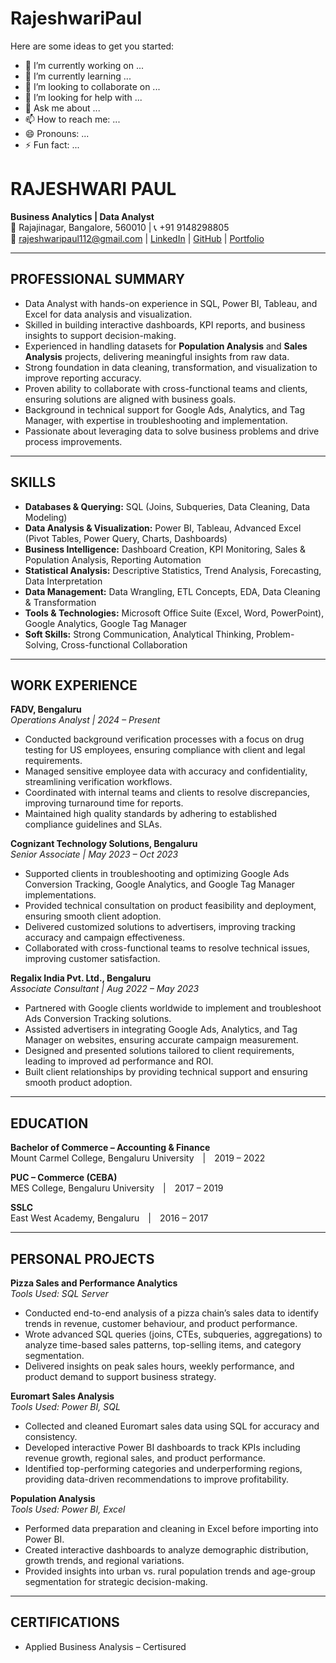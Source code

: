 # **RajeshwariPaul**

Here are some ideas to get you started:

- 🔭 I’m currently working on ...
- 🌱 I’m currently learning ...
- 👯 I’m looking to collaborate on ...
- 🤔 I’m looking for help with ...
- 💬 Ask me about ...
- 📫 How to reach me: ...
- 😄 Pronouns: ...
- ⚡ Fun fact: ...

# RAJESHWARI PAUL  
**Business Analytics | Data Analyst**  
📍 Rajajinagar, Bangalore, 560010 | 📞 +91 9148298805  
📧 rajeshwaripaul112@gmail.com | [LinkedIn](#) | [GitHub](https://github.com/RajeshwariPaul) | [Portfolio](#)  

---

## **PROFESSIONAL SUMMARY**
- Data Analyst with hands-on experience in SQL, Power BI, Tableau, and Excel for data analysis and visualization.  
- Skilled in building interactive dashboards, KPI reports, and business insights to support decision-making.  
- Experienced in handling datasets for **Population Analysis** and **Sales Analysis** projects, delivering meaningful insights from raw data.  
- Strong foundation in data cleaning, transformation, and visualization to improve reporting accuracy.  
- Proven ability to collaborate with cross-functional teams and clients, ensuring solutions are aligned with business goals.  
- Background in technical support for Google Ads, Analytics, and Tag Manager, with expertise in troubleshooting and implementation.  
- Passionate about leveraging data to solve business problems and drive process improvements.  

---

## **SKILLS**
- **Databases & Querying:** SQL (Joins, Subqueries, Data Cleaning, Data Modeling)  
- **Data Analysis & Visualization:** Power BI, Tableau, Advanced Excel (Pivot Tables, Power Query, Charts, Dashboards)  
- **Business Intelligence:** Dashboard Creation, KPI Monitoring, Sales & Population Analysis, Reporting Automation  
- **Statistical Analysis:** Descriptive Statistics, Trend Analysis, Forecasting, Data Interpretation  
- **Data Management:** Data Wrangling, ETL Concepts, EDA, Data Cleaning & Transformation  
- **Tools & Technologies:** Microsoft Office Suite (Excel, Word, PowerPoint), Google Analytics, Google Tag Manager  
- **Soft Skills:** Strong Communication, Analytical Thinking, Problem-Solving, Cross-functional Collaboration  

---

## **WORK EXPERIENCE**

**FADV, Bengaluru**  
*Operations Analyst | 2024 – Present*  
- Conducted background verification processes with a focus on drug testing for US employees, ensuring compliance with client and legal requirements.  
- Managed sensitive employee data with accuracy and confidentiality, streamlining verification workflows.  
- Coordinated with internal teams and clients to resolve discrepancies, improving turnaround time for reports.  
- Maintained high quality standards by adhering to established compliance guidelines and SLAs.  

**Cognizant Technology Solutions, Bengaluru**  
*Senior Associate | May 2023 – Oct 2023*  
- Supported clients in troubleshooting and optimizing Google Ads Conversion Tracking, Google Analytics, and Google Tag Manager implementations.  
- Provided technical consultation on product feasibility and deployment, ensuring smooth client adoption.  
- Delivered customized solutions to advertisers, improving tracking accuracy and campaign effectiveness.  
- Collaborated with cross-functional teams to resolve technical issues, improving customer satisfaction.  

**Regalix India Pvt. Ltd., Bengaluru**  
*Associate Consultant | Aug 2022 – May 2023*  
- Partnered with Google clients worldwide to implement and troubleshoot Ads Conversion Tracking solutions.  
- Assisted advertisers in integrating Google Ads, Analytics, and Tag Manager on websites, ensuring accurate campaign measurement.  
- Designed and presented solutions tailored to client requirements, leading to improved ad performance and ROI.  
- Built client relationships by providing technical support and ensuring smooth product adoption.  

---

## **EDUCATION**

**Bachelor of Commerce – Accounting & Finance**  
Mount Carmel College, Bengaluru University | 2019 – 2022  

**PUC – Commerce (CEBA)**  
MES College, Bengaluru University | 2017 – 2019  

**SSLC**  
East West Academy, Bengaluru | 2016 – 2017  

---

## **PERSONAL PROJECTS**

**Pizza Sales and Performance Analytics**  
*Tools Used: SQL Server*  
- Conducted end-to-end analysis of a pizza chain’s sales data to identify trends in revenue, customer behaviour, and product performance.  
- Wrote advanced SQL queries (joins, CTEs, subqueries, aggregations) to analyze time-based sales patterns, top-selling items, and category segmentation.  
- Delivered insights on peak sales hours, weekly performance, and product demand to support business strategy.  

**Euromart Sales Analysis**  
*Tools Used: Power BI, SQL*  
- Collected and cleaned Euromart sales data using SQL for accuracy and consistency.  
- Developed interactive Power BI dashboards to track KPIs including revenue growth, regional sales, and product performance.  
- Identified top-performing categories and underperforming regions, providing data-driven recommendations to improve profitability.  

**Population Analysis**  
*Tools Used: Power BI, Excel*  
- Performed data preparation and cleaning in Excel before importing into Power BI.  
- Created interactive dashboards to analyze demographic distribution, growth trends, and regional variations.  
- Provided insights into urban vs. rural population trends and age-group segmentation for strategic decision-making.  

---

## **CERTIFICATIONS**
- Applied Business Analysis – Certisured  

